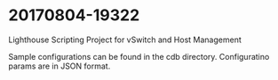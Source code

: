 # 20170804-19322
Lighthouse Scripting Project for vSwitch and Host Management

Sample configurations can be found in the cdb directory. Configuratino params are in JSON format.

